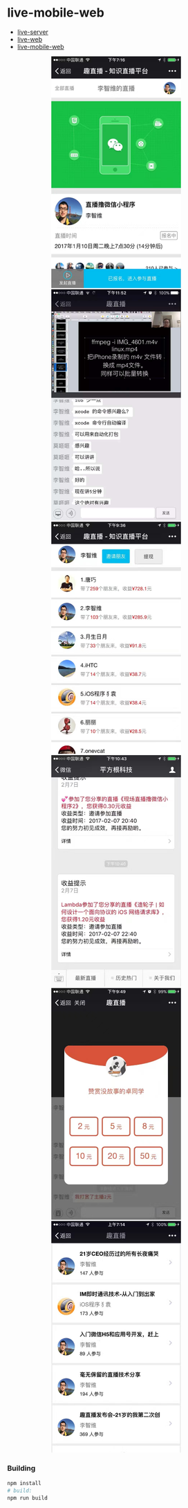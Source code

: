 # live-mobile-web

* [live-server](https://github.com/lzwjava/live-server)
* [live-web](https://github.com/lzwjava/live-web)
* [live-mobile-web](https://github.com/lzwjava/live-mobile-web)

<div align="center">
<img src="./img/img1.jpg" width="300px" /><img/>
<img src="./img/img2.jpg" width="300px" /><img/>
</div>

<div align="center">
<img src="./img/funlive4.jpg" width="300px" /><img/>
<img src="./img/funlive5.jpg" width="300px" /><img/>
</div>

<div align="center">
<img src="./img/funlive6.jpg" width="300px" /><img/>
<img src="./img/funlive8.jpg" width="300px" /><img/>
</div>

### Building

``` bash
npm install
# build:
npm run build
```


